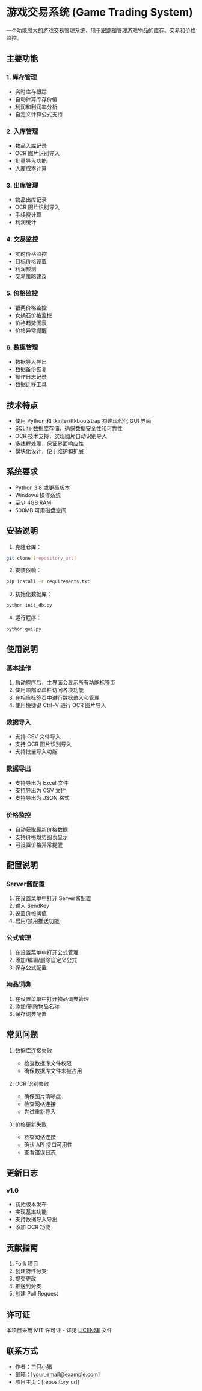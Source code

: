 # 游戏交易系统 (Game Trading System)

一个功能强大的游戏交易管理系统，用于跟踪和管理游戏物品的库存、交易和价格监控。

## 主要功能

### 1. 库存管理
- 实时库存跟踪
- 自动计算库存价值
- 利润和利润率分析
- 自定义计算公式支持

### 2. 入库管理
- 物品入库记录
- OCR 图片识别导入
- 批量导入功能
- 入库成本计算

### 3. 出库管理
- 物品出库记录
- OCR 图片识别导入
- 手续费计算
- 利润统计

### 4. 交易监控
- 实时价格监控
- 目标价格设置
- 利润预测
- 交易策略建议

### 5. 价格监控
- 银两价格监控
- 女娲石价格监控
- 价格趋势图表
- 价格异常提醒

### 6. 数据管理
- 数据导入导出
- 数据备份恢复
- 操作日志记录
- 数据迁移工具

## 技术特点

- 使用 Python 和 tkinter/ttkbootstrap 构建现代化 GUI 界面
- SQLite 数据库存储，确保数据安全性和可靠性
- OCR 技术支持，实现图片自动识别导入
- 多线程处理，保证界面响应性
- 模块化设计，便于维护和扩展

## 系统要求

- Python 3.8 或更高版本
- Windows 操作系统
- 至少 4GB RAM
- 500MB 可用磁盘空间

## 安装说明

1. 克隆仓库：
```bash
git clone [repository_url]
```

2. 安装依赖：
```bash
pip install -r requirements.txt
```

3. 初始化数据库：
```bash
python init_db.py
```

4. 运行程序：
```bash
python gui.py
```

## 使用说明

### 基本操作
1. 启动程序后，主界面会显示所有功能标签页
2. 使用顶部菜单栏访问各项功能
3. 在相应标签页中进行数据录入和管理
4. 使用快捷键 Ctrl+V 进行 OCR 图片导入

### 数据导入
- 支持 CSV 文件导入
- 支持 OCR 图片识别导入
- 支持批量导入功能

### 数据导出
- 支持导出为 Excel 文件
- 支持导出为 CSV 文件
- 支持导出为 JSON 格式

### 价格监控
- 自动获取最新价格数据
- 支持价格趋势图表显示
- 可设置价格异常提醒

## 配置说明

### Server酱配置
1. 在设置菜单中打开 Server酱配置
2. 输入 SendKey
3. 设置价格阈值
4. 启用/禁用推送功能

### 公式管理
1. 在设置菜单中打开公式管理
2. 添加/编辑/删除自定义公式
3. 保存公式配置

### 物品词典
1. 在设置菜单中打开物品词典管理
2. 添加/删除物品名称
3. 保存词典配置

## 常见问题

1. 数据库连接失败
   - 检查数据库文件权限
   - 确保数据库文件未被占用

2. OCR 识别失败
   - 确保图片清晰度
   - 检查网络连接
   - 尝试重新导入

3. 价格更新失败
   - 检查网络连接
   - 确认 API 接口可用性
   - 查看错误日志

## 更新日志

### v1.0
- 初始版本发布
- 实现基本功能
- 支持数据导入导出
- 添加 OCR 功能

## 贡献指南

1. Fork 项目
2. 创建特性分支
3. 提交更改
4. 推送到分支
5. 创建 Pull Request

## 许可证

本项目采用 MIT 许可证 - 详见 [LICENSE](LICENSE) 文件

## 联系方式

- 作者：三只小猪
- 邮箱：[your_email@example.com]
- 项目主页：[repository_url]